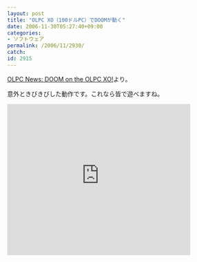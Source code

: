 ```yaml
---
layout: post
title: "OLPC XO（100ドルPC）でDOOMが動く"
date: 2006-11-30T05:27:40+09:00
categories:
- ソフトウェア
permalink: /2006/11/2930/
catch: 
id: 2915
---
```

[OLPC News: DOOM on the OLPC XO!](http://www.olpcnews.com/software/third_party/doom_on_the_olpc_xo.html)より。

意外ときびきびした動作です。これなら皆で遊べますね。

 

<embed src="http://www.youtube.com/v/9MhQ5jIj5aw" width="425" height="350" type="application/x-shockwave-flash" wmode="transparent"></embed>

